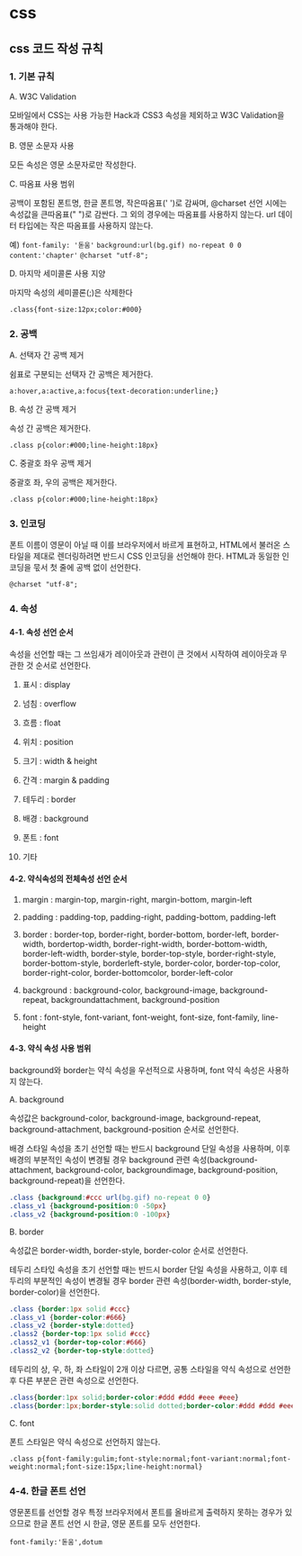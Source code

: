 # css

## css 코드 작성 규칙

### 1. 기본 규칙

A. W3C Validation

모바일에서 CSS는 사용 가능한 Hack과 CSS3 속성을 제외하고 W3C Validation을 통과해야 한다.

B. 영문 소문자 사용

모든 속성은 영문 소문자로만 작성한다.

C. 따옴표 사용 범위

공백이 포함된 폰트명, 한글 폰트명, 작은따옴표(' ')로 감싸며, 
@charset 선언 시에는 속성값을 큰따옴표(" ")로 감싼다. 그 외의 경우에는 따옴표를 사용하지 않는다.
url 데이터 타입에는 작은 따옴표를 사용하지 않는다.

예)
`font-family: '돋움'`
`background:url(bg.gif) no-repeat 0 0`
`content:'chapter'`
`@charset "utf-8";`

D. 마지막 세미콜론 사용 지양

마지막 속성의 세미콜론(;)은 삭제한다

`.class{font-size:12px;color:#000}`


### 2. 공백

A. 선택자 간 공백 제거

쉼표로 구분되는 선택자 간 공백은 제거한다.

`a:hover,a:active,a:focus{text-decoration:underline;}`

B. 속성 간 공백 제거

속성 간 공백은 제거한다.

`.class p{color:#000;line-height:18px}`

C. 중괄호 좌우 공백 제거

중괄호 좌, 우의 공백은 제거한다.

`.class p{color:#000;line-height:18px}`

### 3. 인코딩

폰트 이름이 영문이 아닐 때 이를 브라우저에서 바르게 표현하고, HTML에서 불러온 스타일을 제대로 렌더링하려면 반드시 CSS 인코딩을 선언해야 한다. 
HTML과 동일한 인코딩을 묷서 첫 줄에 공백 없이 선언한다.

`@charset "utf-8";`


### 4. 속성

#### 4-1. 속성 선언 순서

속성을 선언할 때는 그 쓰임새가 레이아웃과 관련이 큰 것에서 시작하여 레이아웃과 무관한 것 순서로 선언한다. 

1) 표시 : display

2) 넘침 : overflow

3) 흐름 : float

4) 위치 : position

5) 크기 : width & height

6) 간격 : margin & padding 

7) 테두리 : border

8) 배경 : background 

9) 폰트 : font

10) 기타

#### 4-2. 약식속성의 전체속성 선언 순서

1) margin : margin-top, margin-right, margin-bottom, margin-left

2) padding : padding-top, padding-right, padding-bottom, padding-left

3) border : border-top, border-right, border-bottom, border-left, border-width, bordertop-width, border-right-width, border-bottom-width, border-left-width,
border-style, border-top-style, border-right-style, border-bottom-style, borderleft-style, border-color, border-top-color, border-right-color, border-bottomcolor, border-left-color

4) background : background-color, background-image, background-repeat, backgroundattachment, background-position

5) font : font-style, font-variant, font-weight, font-size, font-family, line-height
 

#### 4-3. 약식 속성 사용 범위

background와 border는 약식 속성을 우선적으로 사용하며, font 약식 속성은 사용하지 않는다.

A. background

속성값은 background-color, background-image, background-repeat, background-attachment, background-position 순서로 선언한다.

배경 스타일 속성을 초기 선언할 때는 반드시 background 단일 속성을 사용하며, 이후 배경의 부분적인
속성이 변경될 경우 background 관련 속성(background-attachment, background-color, backgroundimage, background-position, background-repeat)을 선언한다.

```css
.class {background:#ccc url(bg.gif) no-repeat 0 0}
.class_v1 {background-position:0 -50px}
.class_v2 {background-position:0 -100px}
```

B. border

속성값은 border-width, border-style, border-color 순서로 선언한다.

테두리 스타읷 속성을 초기 선언할 때는 반드시 border 단일 속성을 사용하고, 이후 테두리의 부분적인 속성이 변경될 경우 border 관련 속성(border-width, border-style, border-color)을 선언한다.

```css
.class {border:1px solid #ccc}
.class_v1 {border-color:#666}
.class_v2 {border-style:dotted}
.class2 {border-top:1px solid #ccc}
.class2_v1 {border-top-color:#666}
.class2_v2 {border-top-style:dotted}
```

테두리의 상, 우, 하, 좌 스타일이 2개 이상 다르면, 공통 스타일을 약식 속성으로 선언한 후 다른 부분은 관련 속성으로 선언한다.

```css
.class{border:1px solid;border-color:#ddd #ddd #eee #eee}
.class{border:1px;border-style:solid dotted;border-color:#ddd #ddd #eee #eee}
```

C. font

폰트 스타일은 약식 속성으로 선언하지 않는다.

`.class p{font-family:gulim;font-style:normal;font-variant:normal;font-weight:normal;font-size:15px;line-height:normal}`

### 4-4. 한글 폰트 선언

영문폰트를 선언할 경우 특정 브라우저에서 폰트를 올바르게 출력하지 못하는 경우가 있으므로 한글 폰트 선언 시 한글, 영문 폰트를 모두 선언한다.

`font-family:'돋움',dotum`